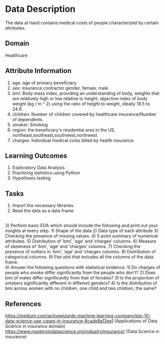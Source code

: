 # Data Description
The data at hand contains medical costs of people characterized by certain attributes.

## Domain
Healthcare 

## Attribute Information
1) age: age of primary beneficiary
2) sex: insurance contractor gender, female, male
3) bmi: Body mass index, providing an understanding of body, weights that are relatively high or low relative to height, objective index of body weight (kg / m ^ 2) using the ratio of height to weight, ideally 18.5 to 24.9.
4) children: Number of children covered by healthcare insurance/Number of dependents.
5) smoker: Smoking
6) region: the beneficiary's residential area in the US, northeast,southeast,southwest,northwest.
7) charges: Individual medical costs billed by health insurance.

## Learning Outcomes
1) Exploratory Data Analysis 
2) Practicing statistics using Python 
3) Hypothesis testing

## Tasks
1) Import the necessary libraries.
2) Read the data as a data frame.
<br>
3) Perform basic EDA which should include the following and print out your insights 
at every step.
1) Shape of the data
2) Data type of each attribute
3) Checking the presence of missing values.
4) 5 point summary of numerical attributes.
5) Distribution of ‘bmi’, ‘age’ and ‘charges’ columns.
6) Measure of skewness of ‘bmi’, ‘age’ and ‘charges’ columns.
7) Checking the presence of outliers in ‘bmi’, ‘age’ and ‘charges columns.
8) Distribution of categorical columns.
9) Pair plot that includes all the columns of the data frame.
<br>
4) Answer the following questions with statistical evidence.
1) Do charges of people who smoke differ significantly from the people who don't?
2) Does bmi of males differ significantly from that of females?
3) Is the proportion of smokers significantly different in different genders?
4) Is the distribution of bmi across women with no children, one child and two children, the same?

## References
https://medium.com/activewizards-machine-learning-company/top-10-data-science-use-cases-in-insurance-8cade8a13ee1 (Applications of Data Science in insurance domain)
https://www.mastersindatascience.org/industry/insurance/ (Data Science in insurance)

